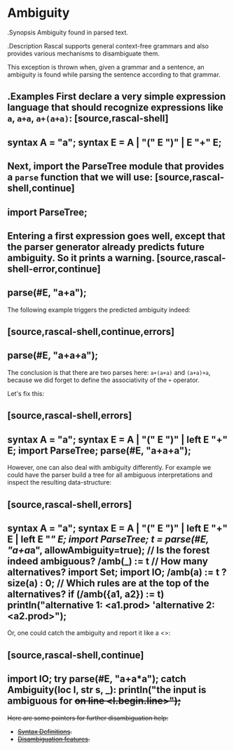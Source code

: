 # Ambiguity

.Synopsis
Ambiguity found in parsed text. 

.Description
Rascal supports general context-free grammars and also provides
various mechanisms to disambiguate them.

This exception is thrown when, given a grammar and a sentence,
an ambiguity is found while parsing the sentence according to that grammar.

.Examples
First declare a very simple expression language that should
recognize expressions like `a`, `a+a`, `a+(a+a)`:
[source,rascal-shell]
----
syntax A = "a";
syntax E = A | "(" E ")" | E "+" E;
----
Next, import the ParseTree module that provides a `parse` function that we will use:
[source,rascal-shell,continue]
----
import ParseTree;
----
Entering a first expression goes well, except that the parser generator already predicts future ambiguity. So it prints a warning.
[source,rascal-shell-error,continue]
----
parse(#E, "a+a");
----

The following example triggers the predicted ambiguity indeed:

[source,rascal-shell,continue,errors]
----
parse(#E, "a+a+a");
----
The conclusion is that there are two parses here: `a+(a+a)` and `(a+a)+a`, 
because we did forget to define the associativity of the `+` operator.

Let's fix this:

[source,rascal-shell,errors]
----
syntax A = "a";
syntax E = A | "(" E ")" | left E "+" E;
import ParseTree;
parse(#E, "a+a+a");
----

However, one can also deal with ambiguity differently. For example we could have the parser build a tree
for all ambiguous interpretations and inspect the resulting data-structure:

[source,rascal-shell,errors]
----
syntax A = "a";
syntax E = A | "(" E ")" | left E "+" E | left E "*" E;
import ParseTree;
t = parse(#E, "a+a*a", allowAmbiguity=true);
// Is the forest indeed ambiguous?
/amb(_) := t
// How many alternatives?
import Set;
import IO;
/amb(a) := t ? size(a) : 0; 
// Which rules are at the top of the alternatives?
if (/amb({a1, a2}) := t) 
  println("alternative 1: <a1.prod>
          'alternative 2: <a2.prod>");
----

Or, one could catch the ambiguity and report it like a <<Parse Error>>:

[source,rascal-shell,continue]
----
import IO;
try 
  parse(#E, "a+a*a");
catch Ambiguity(loc l, str s, _): 
  println("the input is ambiguous for <s> on line <l.begin.line>");
----

Here are some pointers for further disambiguation help:

* [Syntax Definitions]((Rascal:Declarations-SyntaxDefinition)).
* [Disambiguation features]((Rascal:SyntaxDefinition-Disambiguation)).
